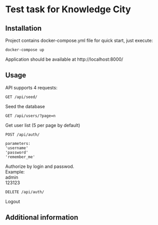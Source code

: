 # Test task for Knowledge City
## Installation
Project contains docker-compose.yml file for quick start, just execute:<br>

```
docker-compose up
```
Application should be available at http://localhost:8000/
<br>
## Usage
API supports 4 requests:<br>
```
GET /api/seed/
```
Seed the database
```
GET /api/users/?page=n
```
Get user list (5 per page by default)
```
POST /api/auth/

parameters: 
'username'
'password'
'remember_me'
```
Authorize by login and passwod.<br>
Example:<br>
admin<br>
123123
```
DELETE /api/auth/
```
Logout
## Additional information